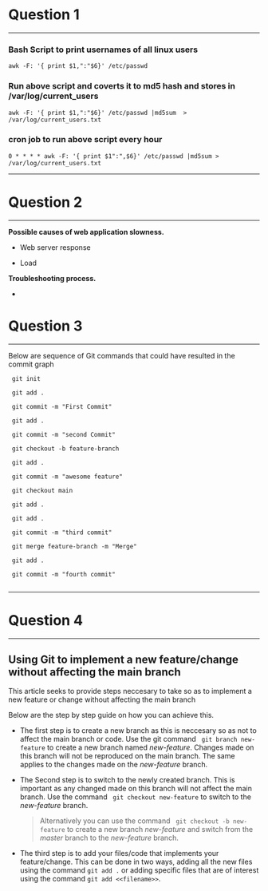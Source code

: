 # Question 1

---- 

### Bash Script to print usernames of all linux users



`awk -F: '{ print $1,":"$6}' /etc/passwd` 


### Run above script and coverts it to md5 hash and stores in /var/log/current_users



`awk -F: '{ print $1,":"$6}' /etc/passwd |md5sum  > /var/log/current_users.txt`


### cron job to run above script every hour



`0 * * * * awk -F: '{ print $1":",$6}' /etc/passwd |md5sum > /var/log/current_users.txt` 

----

# Question 2 

----

**Possible causes of web application slowness.**

*  Web server response 

*  Load

**Troubleshooting process.**

*



# Question 3

----

Below are sequence of Git commands that could have resulted in the commit graph

```
 git init

 git add . 

 git commit -m "First Commit" 
 
 git add .
 
 git commit -m "second Commit"
 
 git checkout -b feature-branch
 
 git add . 
 
 git commit -m "awesome feature"
 
 git checkout main 
 
 git add .

 git add .

 git commit -m "third commit"

 git merge feature-branch -m "Merge"

 git add . 

 git commit -m "fourth commit"
 
 ```
 
 ----
 
 # Question 4
 
 ----
 
 ## Using Git to implement a new feature/change without affecting the main branch
 
 This article seeks to provide steps neccesary to take so as to implement a new feature or change without affecting the main branch
 
 Below are the step by step guide on how you can achieve this. 
 
 - The first step is to create a new branch as this is neccesary so as not to affect the main branch or code. Use the git command ` git branch new-feature` to create a new branch named *new-feature*. 
   Changes made on this branch will not be reproduced on the main branch. The same applies to the changes made on the *new-feature* branch. 
 
 - The Second step is to switch to the newly created branch. This is important as any changed made on this branch will not affect the main branch. Use 
   the command ` git checkout new-feature` to switch to the *new-feature* branch. 
   >Alternatively you can use the command ` git checkout -b new-feature` to create a new branch *new-feature* and switch from the *master* branch to the *new-feature* branch. 
  
 - The third step is to add your files/code that implements your feature/change. This can be done in two ways, adding all the new files using the command ` git add . ` or adding specific files that are of interest using the command ` git add <<filename>> `. 
 
 


